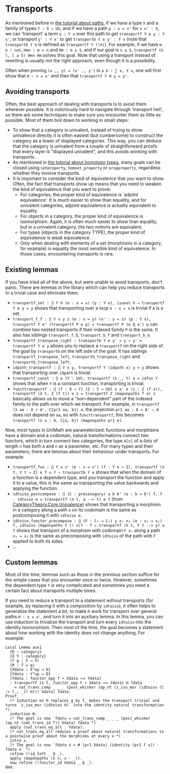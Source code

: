 # Transports

As mentioned before in [the tutorial about paths](./t02-paths.md), if we have a type `X` and a family of types `Y : X → UU`, and if we have a path `p : x = x'` for `x x' : X`, we can 'transport' a term `y : Y x` over this path to get `transportf Y e y : Y x'`, or transport `y' : Y x'` to get `transportb Y e y' : Y x` (note that `transportb Y e` is defined as `transportf Y (!e)`). For example, if we have `m n : nat`, `Hmn : m = n` and `Hm : m ≥ 5`, and if our goal is `n ≥ 5`, `transportf (λ l, l ≥ 5) Hmn Hm` solves this goal. Note that using a transport instead of rewriting is usually not the right approach, even though it is a possibility.

Often when proving `(x ,, y) = (x' ,, y')` in `a b : ∑ x, Y x`, one will first show that `H : x = x'` and then that `transportf Y H y = y'`.

## Avoiding transports
Often, the best approach of dealing with transports is to avoid them wherever possible. It is notoriously hard to navigate through 'transport hell', so there are some techniques to make sure you encounter them as little as possible. Most of them boil down to working in small steps:
- To show that a category is univalent, instead of trying to show univalence directly it is often easiest (but cumbersome) to construct the category as a tower of displayed categories. This way, you can deduce that the category is univalent from a couple of straightforward proofs that every layer is "displayed univalent", and this avoids working with transports.
- As mentioned in [the tutorial about homotopy types](./t04-htypes.md), many goals can be closed using `setproperty`, `homset_property` or `propproperty`, regardless whether they involve transports.
- It is important to consider the kind of equivalence that you want to show. Often, the fact that transports show up means that you need to weaken the kind of equivalence that you want to prove:
  + For categories, the proper kind of equivalence is 'adjoint equivalence'. It is much easier to show than equality, and for univalent categories, adjoint equivalence is actually equivalent to equality.
  + For objects in a category, the proper kind of equivalence is isomorphism. Again, it is often much easier to show than equality, but in a univalent category, the two notions are equivalent.
  + For types (objects in the category TYPE), the proper kind of equivalence is weak equivalence.
  + Only when dealing with elements of a set (morphisms in a category, for example) is equality the most sensible kind of equivalence. In those cases, encountering transports is rare.

## Existing lemmas
If you have tried all of the above, but were unable to avoid transports, don't panic. There are lemmas in the library which can help you reduce transports to a trivial case and eliminate them.

* `transportf_set : ∏ Y X (e : x = x) (y : Y x), isaset X → transportf Y e y = y` shows that transporting over a loop `e : x = x` is trivial if `A` is a set.
* `transport_f_f : ∏ Y x y z (e : x = y) (e' : y = z) (p : Y x), transportf Y e' (transportf P e p) = transportf P (e @ e') p` can combine two nested transports if their indexed family `P` is the same. It also has siblings `transport_f_b`, `transport_b_f` and `transport_b_b`.
* `transportf_transpose_right : transportb Y e y' = y → y' = transportf Y e y` allows you to replace a `transportf` on the right side of the goal by `transportb` on the left side of the goal. It has siblings `transportf_transpose_left`, `transportb_transpose_right` and `transportb_transpose_left`.
* `idpath_transportf : ∏ Y x y, transportf Y (idpath x) y = y` shows that transporting over `idpath` is trivial.
* `transportf_const : ∏ e (Y : UU), transportf (λ _, Y) e = idfun Y` shows that when `Y` is a constant function, transporting is trivial.
* `functtransportf : ∏ (f : X → Y) (Z : Y → UU) x x' e (z : Z (f x)), transportf (λ t, Z (f t)) e z = transportf Z (maponpaths f e) z` basically allows us to move a "non-dependent" part of the indexed family to the path over which we transport. For example, in `transportf (λ aa : A × A', C⟦pr1 aa, b⟧) e`, the projection `pr1 aa : A × A' → A` does not depend on `aa`, so with `functtransportf`, this becomes `transportf (λ a : A, C⟦a, b⟧) (maponpaths pr1 e)`.

Now, most types in UniMath are parameterized: functions and morphisms have a domain and a codomain, natural transformations connect two functors, which in turn connect two categories, the type `A[n]` of `A`-lists of length `n` has both `A` and `n` as a parameter, etc. For many types and their parameters, there are lemmas about their behaviour under transports. For example:

* `transportf_fun : ∏ Y x x' (e : x = x') (f : Y x → Z), transportf (λ t, Y t → Z) e f = f ∘ transportb Y e` shows that when the domain of a function is a dependent type, and you transport the function and apply it to a value, this is the same as transporting the value backwards and applying the function.
* `idtoiso_postcompose : ∏ (C : precategory) a b b' (e : b = b') f, f · idtoiso e = transportf (λ t, a --> t) e f` (from [CategoryTheory.Core.Univalence](../../../UniMath/CategoryTheory/Core/Univalence.v)) shows that transporting a morphism in a category along a path `e` on its codomain is the same as postcomposing it with `idtoiso e`.
* `idtoiso_functor_precompose : ∏ (F : C₁ ⟶ C₂) y x₁ x₂ (e : x₁ = x₂) f, idtoiso (maponpaths F (! e)) · f = transportf (λ t, F t --> y) e f` shows that transport of a morphism with codomain `F x₁` along a path `x₁ = x₂` is the same as precomposing with `idtoiso` of the path with `F` applied to both its sides.
* ...

## Custom lemmas
Most of the time, lemmas such as those in the previous section suffice for the simple cases that you encounter once or twice. However, sometimes the dependent type `Y` is very complicated and sometimes you need a certain fact about transports multiple times.

If you need to reduce a transport to a statement without transports (for example, by replacing it with a composition by `idtoiso`), it often helps to generalize the statement a bit, to make it work for transport over general paths `H : x = x'`, and turn it into an auxiliary lemma. In this lemma, you can use induction to trivialize the transport and turn every `idtoiso` into the identity isomorphism. Then most of the time, the goal becomes a statement about how working with the identity does not change anything. For example:
```coq
Local Lemma aux1
  {D : category}
  {X Y : category}
  (f g : Y ⟶ X)
  (H : f = g)
  {Xdata : X^op ⟶ D}
  {Ydata : Y^op ⟶ D}
  (fdata : functor_opp f ∙ Xdata ⟹ Ydata)
  : transportf (λ t, functor_opp t ∙ Xdata ⟹ Ydata) H fdata
    = nat_trans_comp _ _ _ (post_whisker (op_nt (z_iso_mor (idtoiso (C := [_, _]) H))) Xdata) fdata.
Proof.
  (* Induction on H replaces g by f, makes the transport trivial and turns `z_iso_mor (idtoiso H)` into the identity natural transformation *)
  induction H.
  (* The goal is now `fdata = nat_trans_comp _ _ _ (post_whisker (op_nt (nat_trans_id f)) Xdata) fdata *)
  apply (nat_trans_eq_alt _ Ydata).
  (* nat_trans_eq_alt reduces a proof about natural transformations to a pointwise proof about the morphisms at every x *)
  intro x.
  (* The goal is now `fdata x = # (pr1 Xdata) (identity (pr1 f x)) · fdata x` *)
  refine (!id_left _ @ _).
  apply (maponpaths (λ x, x · _)).
  now refine (!functor_id Xdata _ @ _).
Qed.
```
